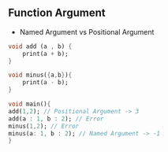 ## Function Argument ##

 - Named Argument vs Positional Argument
```Dart
void add (a , b) {
	print(a + b);
}

void minus({a,b}){
	print(a - b);
}

void main(){
add(1,2); // Positional Argument -> 3
add(a : 1, b : 2); // Error
minus(1,2); // Error
minus(a: 1, b : 2); // Named Argument -> -1
}
```